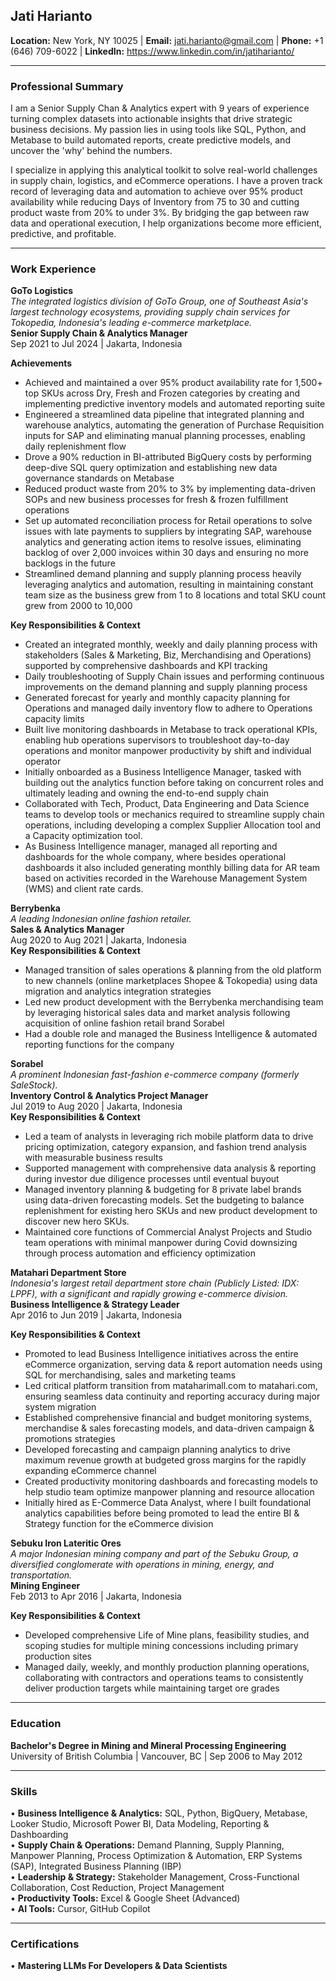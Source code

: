 ## Jati Harianto
**Location:** New York, NY 10025 | **Email:** jati.harianto@gmail.com | **Phone:** +1 (646) 709-6022 | **LinkedIn:** https://www.linkedin.com/in/jatiharianto/  

---

### Professional Summary
I am a Senior Supply Chan & Analytics expert with 9 years of experience turning complex datasets into actionable insights that drive strategic business decisions. My passion lies in using tools like SQL, Python, and Metabase to build automated reports, create predictive models, and uncover the 'why' behind the numbers.

I specialize in applying this analytical toolkit to solve real-world challenges in supply chain, logistics, and eCommerce operations. I have a proven track record of leveraging data and automation to achieve over 95% product availability while reducing Days of Inventory from 75 to 30 and cutting product waste from 20% to under 3%. By bridging the gap between raw data and operational execution, I help organizations become more efficient, predictive, and profitable.

---

### Work Experience
**GoTo Logistics**  
*The integrated logistics division of GoTo Group, one of Southeast Asia's largest technology ecosystems, providing supply chain services for Tokopedia, Indonesia's leading e-commerce marketplace.*  
**Senior Supply Chain & Analytics Manager**  
Sep 2021 to Jul 2024 | Jakarta, Indonesia 

**Achievements**
- Achieved and maintained a over 95% product availability rate for 1,500+ top SKUs across Dry, Fresh and Frozen categories by creating and implementing predictive inventory models and automated reporting suite
- Engineered a streamlined data pipeline that integrated planning and warehouse analytics, automating the generation of Purchase Requisition inputs for SAP and eliminating manual planning processes, enabling daily replenishment flow
- Drove a 90% reduction in BI-attributed BigQuery costs by performing deep-dive SQL query optimization and establishing new data governance standards on Metabase
- Reduced product waste from 20% to 3% by implementing data-driven SOPs and new business processes for fresh & frozen fulfillment operations
- Set up automated reconciliation process for Retail operations to solve issues with late payments to suppliers by integrating SAP, warehouse analytics and generating action items to resolve issues, eliminating backlog of over 2,000 invoices within 30 days and ensuring no more backlogs in the future
- Streamlined demand planning and supply planning process heavily leveraging analytics and automation, resulting in maintaining constant team size as the business grew from 1 to 8 locations and total SKU count grew from 2000 to 10,000  

**Key Responsibilities & Context**
- Created an integrated monthly, weekly and daily planning process with stakeholders (Sales & Marketing, Biz, Merchandising and Operations) supported by comprehensive dashboards and KPI tracking
- Daily troubleshooting of Supply Chain issues and performing continuous improvements on the demand planning and supply planning process 
- Generated forecast for yearly and monthly capacity planning for Operations and managed daily inventory flow to adhere to Operations capacity limits
- Built live monitoring dashboards in Metabase to track operational KPIs, enabling hub operations supervisors to troubleshoot day-to-day operations and monitor manpower productivity by shift and individual operator
- Initially onboarded as a Business Intelligence Manager, tasked with building out the analytics function before taking on concurrent roles and ultimately leading and owning the end-to-end supply chain
- Collaborated with Tech, Product, Data Engineering and Data Science teams to develop tools or mechanics required to streamline supply chain operations, including developing a complex Supplier Allocation tool and a Capacity optimization tool.
- As Business Intelligence manager, managed all reporting and dashboards for the whole company, where besides operational dashboards it also included generating monthly billing data for AR team based on activities recorded in the Warehouse Management System (WMS) and client rate cards.

 
**Berrybenka**  
*A leading Indonesian online fashion retailer.*  
**Sales & Analytics Manager**  
Aug 2020 to Aug 2021 | Jakarta, Indonesia  
**Key Responsibilities & Context**
- Managed transition of sales operations & planning from the old platform to new channels (online marketplaces Shopee & Tokopedia) using data migration and analytics integration strategies
- Led new product development with the Berrybenka merchandising team by leveraging historical sales data and market analysis following acquisition of online fashion retail brand Sorabel
- Had a double role and managed the Business Intelligence & automated reporting functions for the company

**Sorabel**  
*A prominent Indonesian fast-fashion e-commerce company (formerly SaleStock).*  
**Inventory Control & Analytics Project Manager**  
Jul 2019 to Aug 2020 | Jakarta, Indonesia  
**Key Responsibilities & Context**
- Led a team of analysts in leveraging rich mobile platform data to drive pricing optimization, category expansion, and fashion trend analysis with measurable business results
- Supported management with comprehensive data analysis & reporting during investor due diligence processes until eventual buyout
- Managed inventory planning & budgeting for 8 private label brands using data-driven forecasting models. Set the budgeting to balance replenishment for existing hero SKUs and new product development to discover new hero SKUs.
- Maintained core functions of Commercial Analyst Projects and Studio team operations with minimal manpower during Covid downsizing through process automation and efficiency optimization

**Matahari Department Store**  
*Indonesia's largest retail department store chain (Publicly Listed: IDX: LPPF), with a significant and rapidly growing e-commerce division.*  
**Business Intelligence & Strategy Leader**  
Apr 2016 to Jun 2019 | Jakarta, Indonesia  

**Key Responsibilities & Context**
- Promoted to lead Business Intelligence initiatives across the entire eCommerce organization, serving data & report automation needs using SQL for merchandising, sales and marketing teams
- Led critical platform transition from mataharimall.com to matahari.com, ensuring seamless data continuity and reporting accuracy during major system migration
- Established comprehensive financial and budget monitoring systems, merchandise & sales forecasting models, and data-driven campaign & promotions strategies
- Developed forecasting and campaign planning analytics to drive maximum revenue growth at budgeted gross margins for the rapidly expanding eCommerce channel
- Created productivity monitoring dashboards and forecasting models to help studio team optimize manpower planning and resource allocation
- Initially hired as E-Commerce Data Analyst, where I built foundational analytics capabilities before being promoted to lead the entire BI & Strategy function for the eCommerce division

**Sebuku Iron Lateritic Ores**  
*A major Indonesian mining company and part of the Sebuku Group, a diversified conglomerate with operations in mining, energy, and transportation.*  
**Mining Engineer**  
Feb 2013 to Apr 2016 | Jakarta, Indonesia  

**Key Responsibilities & Context**
- Developed comprehensive Life of Mine plans, feasibility studies, and scoping studies for multiple mining concessions including primary production sites
- Managed daily, weekly, and monthly production planning operations, collaborating with contractors and operations teams to consistently deliver production targets while maintaining target ore grades

---

### Education
**Bachelor's Degree in Mining and Mineral Processing Engineering**  
University of British Columbia | Vancouver, BC | Sep 2006 to May 2012

---

### Skills 
• **Business Intelligence & Analytics:** SQL, Python, BigQuery, Metabase, Looker Studio, Microsoft Power BI, Data Modeling, Reporting & Dashboarding  
• **Supply Chain & Operations:** Demand Planning, Supply Planning, Manpower Planning, Process Optimization & Automation, ERP Systems (SAP), Integrated Business Planning (IBP)  
• **Leadership & Strategy:** Stakeholder Management, Cross-Functional Collaboration, Cost Reduction, Project Management  
• **Productivity Tools:** Excel & Google Sheet (Advanced)    
• **AI Tools:** Cursor, GitHub Copilot  

---

### Certifications 
• **Mastering LLMs For Developers & Data Scientists**